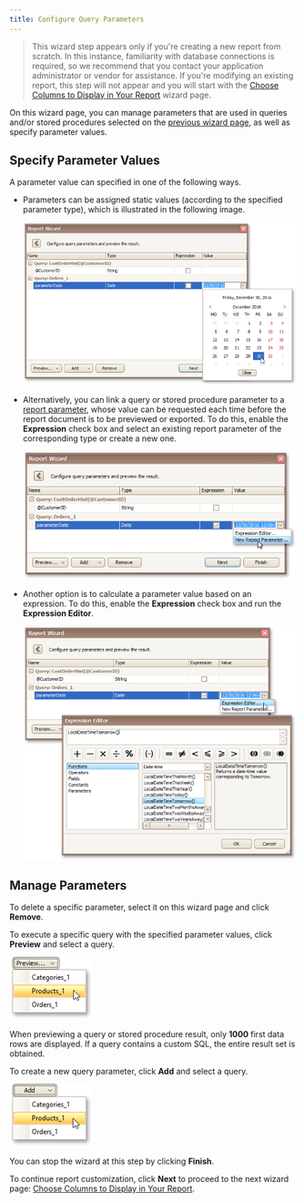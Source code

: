 ```yaml
---
title: Configure Query Parameters
---
```

> This wizard step appears only if you're creating a new report from scratch. In this instance, familiarity with database connections is required, so we recommend that you contact your application administrator or vendor for assistance. If you're modifying an existing report, this step will not appear and you will start with the [Choose Columns to Display in Your Report](../../../../../../../interface-elements-for-desktop/articles/report-designer/report-designer-for-winforms/report-wizard/data-bound-report/choose-columns-to-display-in-your-report.md) wizard page.

On this wizard page, you can manage parameters that are used in queries and/or stored procedures selected on the [previous wizard page](../../../../../../../interface-elements-for-desktop/articles/report-designer/report-designer-for-winforms/report-wizard/data-bound-report/connect-to-a-database/create-a-query-or-select-a-stored-procedure.md), as well as specify parameter values.

## <a name="values"/>Specify Parameter Values
A parameter value can specified in one of the following ways.
* Parameters can be assigned static values (according to the specified parameter type), which is illustrated in the following image.
	
	![eud-win-report-wizard-configure-parameters-date-value](../../../../../../images/Img126671.png)
* Alternatively, you can link a query or stored procedure parameter to a [report parameter](../../../../../../../interface-elements-for-desktop/articles/report-designer/report-designer-for-winforms/report-editing-basics/add-parameters-to-a-report.md), whose value can be requested each time before the report document is to be previewed or exported. To do this, enable the **Expression** check box and select an existing report parameter of the corresponding type or create a new one.
	
	![eud-win-report-wizard-configure-parameters-report-parameter](../../../../../../images/Img126672.png)
* Another option is to calculate a parameter value based on an expression. To do this, enable the **Expression** check box and run the **Expression Editor**.
	
	![eud-win-report-wizard-configure-parameters-expression](../../../../../../images/Img126673.png)

## <a name="manage"/>Manage Parameters
To delete a specific parameter, select it on this wizard page and click **Remove**.

To execute a specific query with the specified parameter values, click **Preview** and select a query.

![eud-win-report-wizard-configure-parameters-preview](../../../../../../images/Img126674.png)

When previewing a query or stored procedure result, only **1000** first data rows are displayed. If a query contains a custom SQL, the entire result set is obtained.

To create a new query parameter, click **Add** and select a query.

![eud-win-report-wizard-configure-parameters-adding](../../../../../../images/Img126675.png)

You can stop the wizard at this step by clicking **Finish**.

To continue report customization, click **Next** to proceed to the next wizard page: [Choose Columns to Display in Your Report](../../../../../../../interface-elements-for-desktop/articles/report-designer/report-designer-for-winforms/report-wizard/data-bound-report/choose-columns-to-display-in-your-report.md).